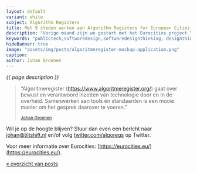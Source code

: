 ```yaml
---
layout: default
variant: white
subject: Algorithm Registers
title: Met 9 steden werken aan Algorithm Registers for European Cities
description: "Vorige maand zijn we gestart met het Eurocities project “Algorithm Registers for European Cities”. Johan neemt een samenwerking van 9 steden mee door het hoe en waarom van algoritmeregisters en samen maken we daarbij een verdiepingsslag op de standaard voor algoritmische transparantie, waarbij we speciaal letten op de verschillen in lokale context tussen de Europese steden."
keywords: "publictech,softwaredesign,softwaredesignthinking, designthinking, eurocities,algoritmeregister, algoritme, algorithm"
hideBanner: true
image: "assets/img/posts/algoritmeregister-mockup-application.png"
caption:
author: Johan Groenen
---
```

*{{ page.description }}*

> “Algoritmeregister (https://www.algoritmeregister.org/) gaat over bewust en verantwoord inzetten van technologie door en in de overheid. Samenwerken aan tools en standaarden is een mooie manier om het gesprek daarover te voeren.”
>
> <small>[Johan Groenen](/mensen/johan-groenen/)</small>

Wil je op de hoogte blijven? Stuur dan even een bericht naar [johan@tiltshift.nl](johan@tiltshift.nl) en/of volg [twitter.com/algoregs](https://www.twitter.com/algoregs) op Twitter. 

Voor meer informatie over Eurocities: [https://eurocities.eu/](https://eurocities.eu/).



[« overzicht van posts](/posts/)
